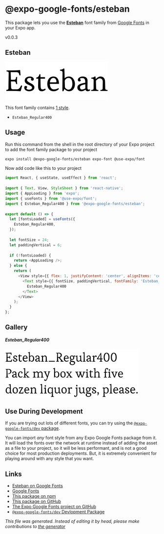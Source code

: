 # @expo-google-fonts/esteban

This package lets you use the [**Esteban**](https://fonts.google.com/specimen/Esteban) font family from [Google Fonts](https://fonts.google.com/) in your Expo app.

v0.0.3

## Esteban

![Esteban](./font-family.png)

This font family contains [1 style](#gallery).

- `Esteban_Regular400`

## Usage

Run this command from the shell in the root directory of your Expo project to add the font family package to your project
```sh
expo install @expo-google-fonts/esteban expo-font @use-expo/font
```

Now add code like this to your project
```js
import React, { useState, useEffect } from 'react';

import { Text, View, StyleSheet } from 'react-native';
import { AppLoading } from 'expo';
import { useFonts } from '@use-expo/font';
import { Esteban_Regular400 } from '@expo-google-fonts/esteban';

export default () => {
  let [fontsLoaded] = useFonts({
    Esteban_Regular400,
  });

  let fontSize = 24;
  let paddingVertical = 6;

  if (!fontsLoaded) {
    return <AppLoading />;
  } else {
    return (
      <View style={{ flex: 1, justifyContent: 'center', alignItems: 'center' }}>
        <Text style={{ fontSize, paddingVertical, fontFamily: 'Esteban_Regular400' }}>
          Esteban_Regular400
        </Text>
      </View>
    );
  }
};

```

## Gallery

##### Esteban_Regular400
![Esteban_Regular400](./f0226acf9a0738f8dba187bbb11a569ea1e5329575144243525a23e543276b37.ttf.png)


## Use During Development

If you are trying out lots of different fonts, you can try using the [`@expo-google-fonts/dev` package](https://www.npmjs.com/package/@expo-google-fonts/dev).

You can import *any* font style from any Expo Google Fonts package from it. It will load the fonts
over the network at runtime instead of adding the asset as a file to your project, so it will be 
less performant, and is not a good choice for most production deployments. But, it is extremely convenient
for playing around with any style that you want.

## Links

- [Esteban on Google Fonts](https://fonts.google.com/specimen/Esteban)
- [Google Fonts](https://fonts.google.com/)
- [This package on npm](https://www.npmjs.com/package/@expo-google-fonts/esteban)
- [This package on GitHub](https://github.com/expo/google-fonts/tree/master/font-packages/esteban)
- [The Expo Google Fonts project on GitHub](https://github.com/expo/google-fonts)
- [`@expo-google-fonts/dev` Devlopment Package](https://github.com/expo/google-fonts/tree/master/font-packages/dev)


*This file was generated. Instead of editing it by head, please make contributions to [the generator](https://github.com/expo/google-fonts/tree/master/packages/generator)*

